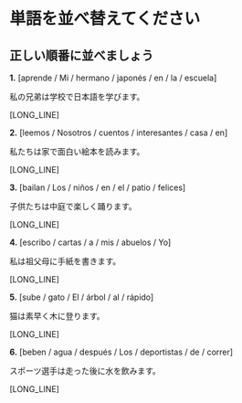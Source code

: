 # 単語を並べ替えてください

## 正しい順番に並べましょう

**1.** [aprende / Mi / hermano / japonés / en / la / escuela]

私の兄弟は学校で日本語を学びます。

[LONG_LINE]

**2.** [leemos / Nosotros / cuentos / interesantes / casa / en]

私たちは家で面白い絵本を読みます。

[LONG_LINE]

**3.** [bailan / Los / niños / en / el / patio / felices]

子供たちは中庭で楽しく踊ります。

[LONG_LINE]

**4.** [escribo / cartas / a / mis / abuelos / Yo]

私は祖父母に手紙を書きます。

[LONG_LINE]

**5.** [sube / gato / El / árbol / al / rápido]

猫は素早く木に登ります。

[LONG_LINE]

**6.** [beben / agua / después / Los / deportistas / de / correr]

スポーツ選手は走った後に水を飲みます。

[LONG_LINE]